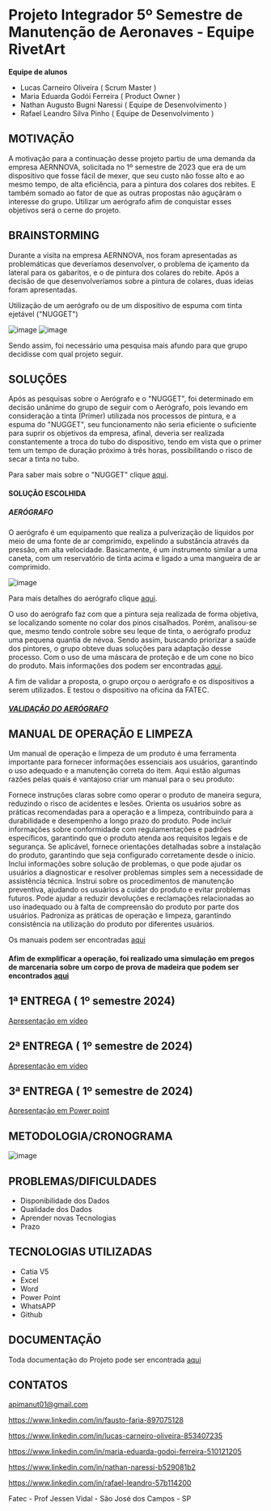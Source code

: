# Projeto Integrador 5º Semestre de Manutenção de Aeronaves - Equipe RivetArt

**Equipe de alunos**
- Lucas Carneiro Oliveira ( Scrum Master )
- Maria Eduarda Godói Ferreira ( Product Owner )
- Nathan Augusto Bugni Naressi ( Equipe de Desenvolvimento )
- Rafael Leandro Silva Pinho ( Equipe de Desenvolvimento )


## MOTIVAÇÃO

A motivação para a continuação desse projeto partiu de uma demanda da empresa AERNNOVA, solicitada no 1º semestre de 2023 que era de um dispositivo que fosse fácil de mexer,
que seu custo não fosse alto e ao mesmo tempo, de alta eficiência, para a pintura dos colares dos rebites. E também somado ao fator de que as outras propostas não
aguçãram o interesse do grupo.
Utilizar um aerógrafo afim de conquistar esses objetivos será o cerne do projeto.


## BRAINSTORMING

Durante a visita na empresa AERNNOVA, nos foram apresentadas as problemáticas que deveríamos desenvolver,
o problema de içamento da lateral para os gabaritos, e o de pintura dos colares do rebite.
Após a decisão de que desenvolveríamos sobre a pintura de colares, duas ideias foram apresentadas.

Utilização de um aerógrafo ou de um dispositivo de espuma
com tinta ejetável ("NUGGET")

![image](https://github.com/NathanNaressi/Projeto-Integrador---Aernnova/assets/61609188/ba56abdd-9cc6-47b1-abad-6205549b62f8)           ![image](https://github.com/NathanNaressi/Projeto-Integrador---Aernnova/assets/61609188/9b3b715e-a388-46fc-90f3-e40eb4edb8ea)


Sendo assim, foi necessário uma pesquisa mais afundo para que grupo decidisse com qual projeto seguir.


## SOLUÇÕES

Após as pesquisas sobre o Aerógrafo e o "NUGGET", foi determinado em decisão unânime do grupo de seguir com o Aerógrafo,
pois levando em consideração a tinta (Primer) utilizada nos processos de pintura, e a espuma do "NUGGET", seu funcionamento não seria eficiente o suficiente para suprir os objetivos da empresa,
afinal, deveria ser realizada constantemente a troca do tubo do dispositivo, tendo em vista que o primer tem um tempo de duração próximo à três horas, possibilitando o risco de secar a tinta no tubo. 

Para saber mais sobre o "NUGGET" clique [aqui](https://github.com/NathanNaressi/Projeto-Integrador---Aernnova/wiki/Informações-do-"NUGGET").


#### SOLUÇÃO ESCOLHIDA
##### AERÓGRAFO
O aerógrafo é um equipamento que realiza a pulverização de líquidos por meio de uma fonte de ar comprimido, expelindo a substância através da pressão, em alta velocidade. Basicamente, é um instrumento similar a uma caneta, com um reservatório de tinta acima e ligado a uma mangueira de ar comprimido.

![image](https://github.com/NathanNaressi/Projeto-Integrador---Aernnova/assets/61609188/9a37d91f-34a0-4028-976a-89802437d82c)

Para mais detalhes do aerógrafo clique [aqui](https://github.com/NathanNaressi/Projeto-Integrador---Aernnova/wiki/Informações-do-Aerógrafo).

O uso do aerógrafo faz com que a pintura seja realizada de forma objetiva, se localizando somente no colar dos pinos cisalhados. Porém, analisou-se que, mesmo tendo controle sobre seu leque de tinta, o aerógrafo produz uma pequena quantia de névoa. Sendo assim, buscando priorizar a saúde dos pintores, o grupo obteve duas soluções para adaptação desse processo. Com o uso de uma máscara de proteção e de um cone no bico do produto.
Mais informações dos podem ser encontradas [aqui](https://github.com/NathanNaressi/Projeto-Integrador---Aernnova/wiki/EPI-(Equipamento-de-proteção-individual)-para-o-Aerógrafo).

A fim de validar a proposta, o grupo orçou o aerógrafo e os dispositivos a serem utilizados. E testou o dispositivo na oficina da FATEC.

##### [VALIDAÇÃO DO AERÓGRAFO](https://github.com/NathanNaressi/Projeto-Integrador---Aernnova/wiki/Validação-do-Aerógrafo)

## MANUAL DE OPERAÇÃO E LIMPEZA
Um manual de operação e limpeza de um produto é uma ferramenta importante para fornecer informações essenciais aos usuários, garantindo o uso adequado e a manutenção correta do item. Aqui estão algumas razões pelas quais é vantajoso criar um manual para o seu produto:

Fornece instruções claras sobre como operar o produto de maneira segura, reduzindo o risco de acidentes e lesões.
Orienta os usuários sobre as práticas recomendadas para a operação e a limpeza, contribuindo para a durabilidade e desempenho a longo prazo do produto.
Pode incluir informações sobre conformidade com regulamentações e padrões específicos, garantindo que o produto atenda aos requisitos legais e de segurança.
Se aplicável, fornece orientações detalhadas sobre a instalação do produto, garantindo que seja configurado corretamente desde o início.
Inclui informações sobre solução de problemas, o que pode ajudar os usuários a diagnosticar e resolver problemas simples sem a necessidade de assistência técnica.
Instrui sobre os procedimentos de manutenção preventiva, ajudando os usuários a cuidar do produto e evitar problemas futuros.
Pode ajudar a reduzir devoluções e reclamações relacionadas ao uso inadequado ou à falta de compreensão do produto por parte dos usuários.
Padroniza as práticas de operação e limpeza, garantindo consistência na utilização do produto por diferentes usuários.

Os manuais podem ser encontradas [aqui](https://github.com/NathanNaressi/API---4-Semestre/wiki/Manual-de-Limpeza-e-Opera%C3%A7%C3%A3o)

#### Afim de exmplificar a operação, foi realizado uma simulação em pregos de marcenaria sobre um corpo de prova de madeira que podem ser encontrados [aqui](https://github.com/NathanNaressi/API---4-Semestre/wiki/Teste-pr%C3%A1tico-no-Corpo-de-Prova)

## 1ª ENTREGA ( 1º semestre 2024)

[Apresentação em vídeo](https://youtu.be/RZeux91hhno)


## 2ª ENTREGA ( 1º semestre de 2024)

[Apresentação em vídeo](https://youtu.be/aMXburOH9Mo)


## 3ª ENTREGA ( 1º semestre de 2024)

[Apresentação em Power point](https://github.com/user-attachments/files/15597867/Sprint.3.2024.pdf)



## METODOLOGIA/CRONOGRAMA
![image](https://github.com/NathanNaressi/API---4-Semestre/assets/61609188/3ae9aff9-3cfe-4fbf-979f-0eb0afcd4615)



## PROBLEMAS/DIFICULDADES
* Disponibilidade dos Dados
* Qualidade dos Dados
* Aprender novas Tecnologias
* Prazo


## TECNOLOGIAS UTILIZADAS
- Catia V5
- Excel
- Word
- Power Point
- WhatsAPP
- Github


## DOCUMENTAÇÃO

Toda documentação do Projeto pode ser encontrada [aqui](https://github.com/NathanNaressi/API---4-Semestre/wiki)

## CONTATOS

apimanut01@gmail.com

https://www.linkedin.com/in/fausto-faria-897075128

https://www.linkedin.com/in/lucas-carneiro-oliveira-853407235

https://www.linkedin.com/in/maria-eduarda-godoi-ferreira-510121205 

https://www.linkedin.com/in/nathan-naressi-b529081b2

https://www.linkedin.com/in/rafael-leandro-57b114200

Fatec - Prof Jessen Vidal - São José dos Campos - SP
